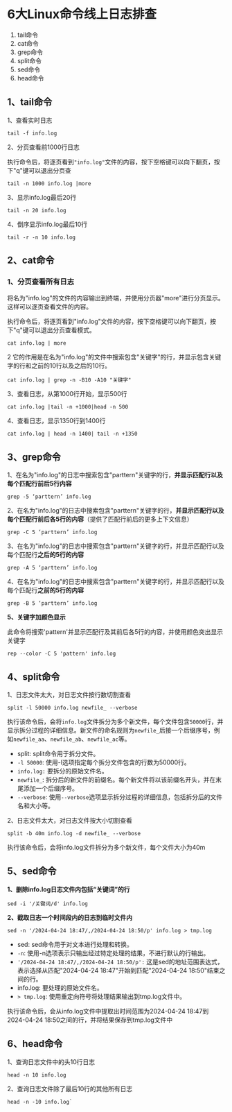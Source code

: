 # 6大Linux命令线上日志排查

1. tail命令
2. cat命令
3. grep命令
4. split命令
5. sed命令
6. head命令


## 1、tail命令

1、查看实时日志

```
tail -f info.log
```

2、分页查看前1000行日志

执行命令后，将逐页看到`"info.log"`文件的内容，按下空格键可以向下翻页，按下"q"键可以退出分页查

```
tail -n 1000 info.log |more
```

3、显示info.log最后20行

```
tail -n 20 info.log
```

4、倒序显示info.log最后10行

```
tail -r -n 10 info.log
```

## 2、cat命令

### 1、分页查看所有日志

将名为"info.log"的文件的内容输出到终端，并使用分页器"more"进行分页显示。这样可以逐页查看文件的内容。

执行命令后，将逐页看到"info.log"文件的内容，按下空格键可以向下翻页，按下"q"键可以退出分页查看模式。

```
cat info.log | more
```

2 它的作用是在名为"info.log"的文件中搜索包含"关键字"的行，并显示包含关键字的行和之前的10行以及之后的10行。

```
cat info.log | grep -n -B10 -A10 "关键字"
```

3、查看日志，从第1000行开始，显示500行

```
cat info.log |tail -n +1000|head -n 500
```

4、查看日志，显示1350行到1400行

```
cat info.log | head -n 1400| tail -n +1350
```

## 3、grep命令

1、在名为"info.log"的日志中搜索包含"parttern"关键字的行，**并显示匹配行以及每个匹配行前后5行内容**

```
grep -5 ‘parttern’ info.log
```

2、在名为"info.log"的日志中搜索包含"parttern"关键字的行，**并显示匹配行以及每个匹配行前后各5行的内容**（提供了匹配行前后的更多上下文信息）

```
grep -C 5 ‘parttern’ info.log
```

3、在名为"info.log"的日志中搜索包含"parttern"关键字的行，并显示匹配行以及每个匹配行**之后的5行的内容**

```
grep -A 5 ‘parttern’ info.log
```

4、在名为"info.log"的日志中搜索包含"parttern"关键字的行，并显示匹配行以及每个匹配行**之前的5行的内容**

```
grep -B 5 ‘parttern’ info.log
```

**5、关键字加颜色显示**

此命令将搜索'pattern'并显示匹配行及其前后各5行的内容，并使用颜色突出显示关键字

```
rep --color -C 5 'pattern' info.log
```

## 4、split命令

1、日志文件太大，对日志文件按行数切割查看

```
split -l 50000 info.log newfile_ --verbose
```

执行该命令后，会将`info.log`文件拆分为多个新文件，每个文件包含`50000`行，并显示拆分过程的详细信息。新文件的命名规则为`newfile_`后接一个后缀序号，例如`newfile_aa`、`newfile_ab`、`newfile_ac`等。

* split: split命令用于拆分文件。
* `-l 50000`: 使用-l选项指定每个拆分文件包含的行数为50000行。
* `info.log:` 要拆分的原始文件名。
* `newfile_`: 拆分后的新文件的前缀名。每个新文件将以该前缀名开头，并在末尾添加一个后缀序号。
* `--verbose`: 使用`--verbose`选项显示拆分过程的详细信息，包括拆分后的文件名和大小等。

2、日志文件太大，对日志文件按大小切割查看

```
split -b 40m info.log -d newfile_ --verbose
```

执行该命令后，会将info.log文件拆分为多个新文件，每个文件大小为40m


## 5、sed命令

**1、删除info.log日志文件内包括“关键词”的行**

```
sed -i '/关键词/d' info.log
```

**2、截取日志一个时间段内的日志到临时文件内**

```
sed -n '/2024-04-24 18:47/,/2024-04-24 18:50/p' info.log > tmp.log
```

* sed: sed命令用于对文本进行处理和转换。
* `-n`: 使用-n选项表示只输出经过特定处理的结果，不进行默认的行输出。
* `'/2024-04-24 18:47/,/2024-04-24 18:50/p':` 这是sed的地址范围表达式，表示选择从匹配"2024-04-24 18:47"开始到匹配"2024-04-24 18:50"结束之间的行。
* info.log: 要处理的原始文件名。
* `> tmp.log`: 使用重定向符号将处理结果输出到tmp.log文件中。

执行该命令后，会从info.log文件中提取出时间范围为2024-04-24 18:47到2024-04-24 18:50之间的行，并将结果保存到tmp.log文件中

## 6、head命令

1、查询日志文件中的头10行日志

```
head -n 10 info.log
```

2、查询日志文件除了最后10行的其他所有日志

```
head -n -10 info.log`
```



